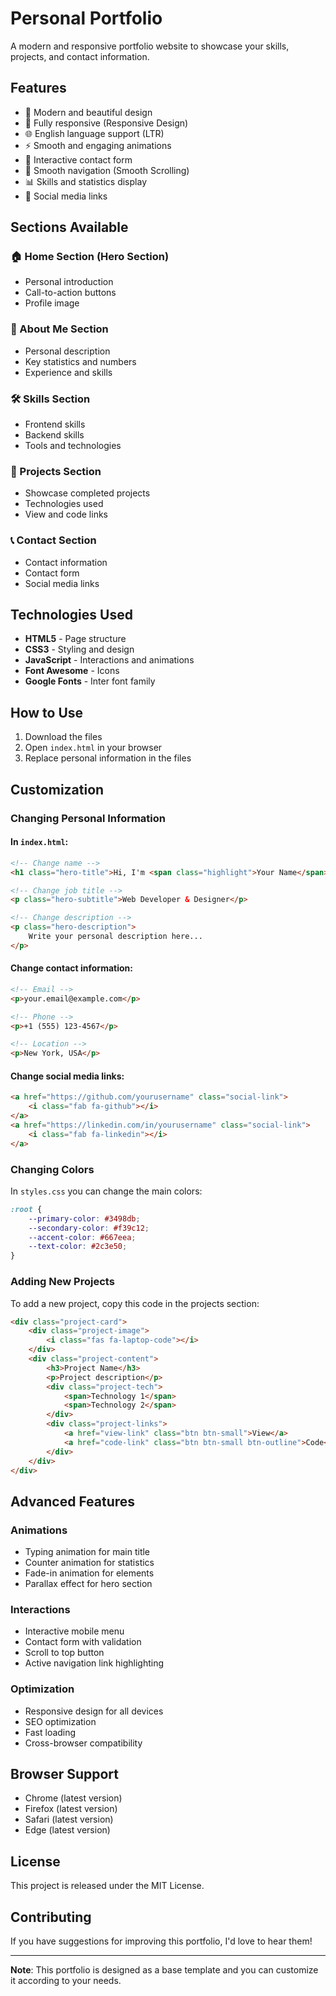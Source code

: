 # Personal Portfolio

A modern and responsive portfolio website to showcase your skills, projects, and contact information.

## Features

- 🎨 Modern and beautiful design
- 📱 Fully responsive (Responsive Design)
- 🌐 English language support (LTR)
- ⚡ Smooth and engaging animations
- 📧 Interactive contact form
- 🎯 Smooth navigation (Smooth Scrolling)
- 📊 Skills and statistics display
- 🔗 Social media links

## Sections Available

### 🏠 Home Section (Hero Section)
- Personal introduction
- Call-to-action buttons
- Profile image

### 👤 About Me Section
- Personal description
- Key statistics and numbers
- Experience and skills

### 🛠️ Skills Section
- Frontend skills
- Backend skills
- Tools and technologies

### 📁 Projects Section
- Showcase completed projects
- Technologies used
- View and code links

### 📞 Contact Section
- Contact information
- Contact form
- Social media links

## Technologies Used

- **HTML5** - Page structure
- **CSS3** - Styling and design
- **JavaScript** - Interactions and animations
- **Font Awesome** - Icons
- **Google Fonts** - Inter font family

## How to Use

1. Download the files
2. Open `index.html` in your browser
3. Replace personal information in the files

## Customization

### Changing Personal Information

#### In `index.html`:

```html
<!-- Change name -->
<h1 class="hero-title">Hi, I'm <span class="highlight">Your Name</span></h1>

<!-- Change job title -->
<p class="hero-subtitle">Web Developer & Designer</p>

<!-- Change description -->
<p class="hero-description">
    Write your personal description here...
</p>
```

#### Change contact information:

```html
<!-- Email -->
<p>your.email@example.com</p>

<!-- Phone -->
<p>+1 (555) 123-4567</p>

<!-- Location -->
<p>New York, USA</p>
```

#### Change social media links:

```html
<a href="https://github.com/yourusername" class="social-link">
    <i class="fab fa-github"></i>
</a>
<a href="https://linkedin.com/in/yourusername" class="social-link">
    <i class="fab fa-linkedin"></i>
</a>
```

### Changing Colors

In `styles.css` you can change the main colors:

```css
:root {
    --primary-color: #3498db;
    --secondary-color: #f39c12;
    --accent-color: #667eea;
    --text-color: #2c3e50;
}
```

### Adding New Projects

To add a new project, copy this code in the projects section:

```html
<div class="project-card">
    <div class="project-image">
        <i class="fas fa-laptop-code"></i>
    </div>
    <div class="project-content">
        <h3>Project Name</h3>
        <p>Project description</p>
        <div class="project-tech">
            <span>Technology 1</span>
            <span>Technology 2</span>
        </div>
        <div class="project-links">
            <a href="view-link" class="btn btn-small">View</a>
            <a href="code-link" class="btn btn-small btn-outline">Code</a>
        </div>
    </div>
</div>
```

## Advanced Features

### Animations
- Typing animation for main title
- Counter animation for statistics
- Fade-in animation for elements
- Parallax effect for hero section

### Interactions
- Interactive mobile menu
- Contact form with validation
- Scroll to top button
- Active navigation link highlighting

### Optimization
- Responsive design for all devices
- SEO optimization
- Fast loading
- Cross-browser compatibility

## Browser Support

- Chrome (latest version)
- Firefox (latest version)
- Safari (latest version)
- Edge (latest version)

## License

This project is released under the MIT License.

## Contributing

If you have suggestions for improving this portfolio, I'd love to hear them!

---

**Note**: This portfolio is designed as a base template and you can customize it according to your needs.